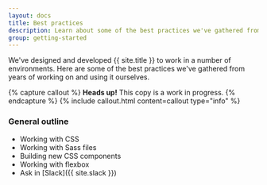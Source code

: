 ```yaml
---
layout: docs
title: Best practices
description: Learn about some of the best practices we've gathered from years of working on and using Arizona Bootstrap.
group: getting-started
---
```


We've designed and developed {{ site.title }} to work in a number of environments. Here are some of the best practices we've gathered from years of working on and using it ourselves.

{% capture callout %}
**Heads up!** This copy is a work in progress.
{% endcapture %}
{% include callout.html content=callout type="info" %}

### General outline

- Working with CSS
- Working with Sass files
- Building new CSS components
- Working with flexbox
- Ask in [Slack]({{ site.slack }})
